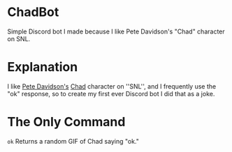 # ChadBot
Simple Discord bot I made because I like Pete Davidson's "Chad" character on SNL.

# Explanation
I like [Pete Davidson's](https://en.wikipedia.org/wiki/Pete_Davidson) [Chad](https://www.youtube.com/watch?v=LuzGs8SfXBo) character on ''SNL'', and I frequently use the "ok" response, so to create my first ever Discord bot I did that as a joke.

# The Only Command
`ok`
Returns a random GIF of Chad saying "ok."
